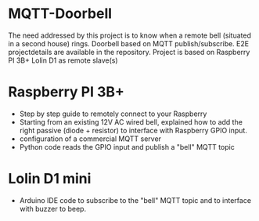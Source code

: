 # MQTT-Doorbell
The need addressed by this project is to know when a remote bell (situated in a second house) rings. 
Doorbell based on MQTT publish/subscribe. 
E2E projectdetails are available in the repository. Project is based on Raspberry PI 3B+ Lolin D1 as remote slave(s)

Raspberry PI 3B+
================
- Step by step guide to remotely connect to your Raspberry
- Starting from an existing 12V AC wired bell, explained how to add the right passive (diode + resistor) to interface with Raspberry GPIO input.
- configuration of a commercial MQTT server
- Python code reads the GPIO input and publish a "bell" MQTT topic 

Lolin D1 mini
=============
- Arduino IDE code to subscribe to the "bell" MQTT topic and to interface with buzzer to beep.
